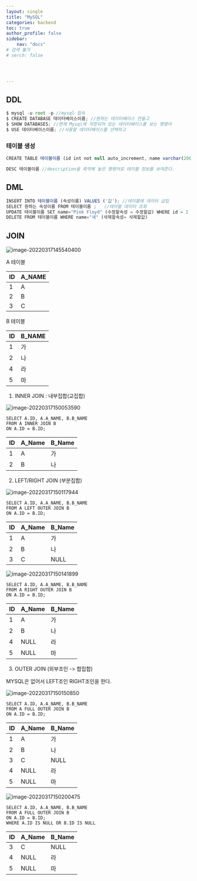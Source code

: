 ```yaml
---
layout: single
title: "MySQL"
categories: backend
toc: true
author_profile: false
sidebar:
    nav: "docs"
# 검색 불가
# serch: false 




---
```




## DDL 



```javascript
$ mysql -u root -p //mysql 접속
$ CREATE DATABASE 데이터베이스이름; //원하는 데이터베이스 만들고
$ SHOW DATABASES; //현재 Mysql에 저장되어 있는 데이터베이스를 보는 명령어
$ USE 데이터베이스이름; //사용할 데이터베이스를 선택하고
```



### 테이블 생성

```javascript
CREATE TABLE 테이블이름 (id int not null auto_increment, name varchar(200) not null, primary key (id)); //테이블 생성

DESC 테이블이름 //description을 축약해 놓은 명령어로 테이블 정보를 보여준다.

```



## DML

```javascript
INSERT INTO 테이블이름 (속성이름) VALUES ('값'); //테이블에 데이터 삽입
SELECT 원하는 속성이름 FROM 테이블이름 ;   //테이블 데이터 조회
UPDATE 테이블이름 SET name="Pink Floyd" (수정할속성 = 수정할값) WHERE id = 2 //테이블 데이터 업데이트하기
DELETE FROM 테이블이름 WHERE name="새" (삭제할속성= 삭제할값)
```



## JOIN

![image-20220317145540400](../images/2022-03-17-mysql01/image-20220317145540400.png)

A 테이블

| ID   | A_NAME |
| ---- | ------ |
| 1    | A      |
| 2    | B      |
| 3    | C      |

B 테이블

| ID   | B_NAME |
| ---- | ------ |
| 1    | 가     |
| 2    | 나     |
| 4    | 라     |
| 5    | 마     |



1. INNER JOIN : 내부집합(교집합)

![image-20220317150053590](../images/2022-03-17-mysql01/image-20220317150053590.png)

```
SELECT A.ID, A.A_NAME, B.B_NAME
FROM A INNER JOIN B
ON A.ID = B.ID;
```

| ID   | A_Name | B_Name |
| ---- | ------ | ------ |
| 1    | A      | 가     |
| 2    | B      | 나     |

2. LEFT/RIGHT JOIN (부분집합)

![image-20220317150117944](../images/2022-03-17-mysql01/image-20220317150117944.png)

```
SELECT A.ID, A.A_NAME, B.B_NAME
FROM A LEFT OUTER JOIN B
ON A.ID = B.ID;
```



| ID   | A_Name | B_Name |
| ---- | ------ | ------ |
| 1    | A      | 가     |
| 2    | B      | 나     |
| 3    | C      | NULL   |

![image-20220317150141899](../images/2022-03-17-mysql01/image-20220317150141899.png)

```
SELECT A.ID, A.A_NAME, B.B_NAME
FROM A RIGHT OUTER JOIN B
ON A.ID = B.ID;
```

| ID   | A_Name | B_Name |
| ---- | ------ | ------ |
| 1    | A      | 가     |
| 2    | B      | 나     |
| 4    | NULL   | 라     |
| 5    | NULL   | 마     |



3. OUTER JOIN (외부조인 -> 합집합)

MYSQL은 없어서 LEFT조인 RIGHT조인을 한다.

![image-20220317150150850](../images/2022-03-17-mysql01/image-20220317150150850.png)



```
SELECT A.ID, A.A_NAME, B.B_NAME
FROM A FULL OUTER JOIN B
ON A.ID = B.ID;
```

| ID   | A_Name | B_Name |
| ---- | ------ | ------ |
| 1    | A      | 가     |
| 2    | B      | 나     |
| 3    | C      | NULL   |
| 4    | NULL   | 라     |
| 5    | NULL   | 마     |

![image-20220317150200475](../images/2022-03-17-mysql01/image-20220317150200475.png)

```
SELECT A.ID, A.A_NAME, B.B_NAME
FROM A FULL OUTER JOIN B
ON A.ID = B.ID;
WHERE A.ID IS NULL OR B.ID IS NULL
```

| ID   | A_Name | B_Name |
| ---- | ------ | ------ |
| 3    | C      | NULL   |
| 4    | NULL   | 라     |
| 5    | NULL   | 마     |

